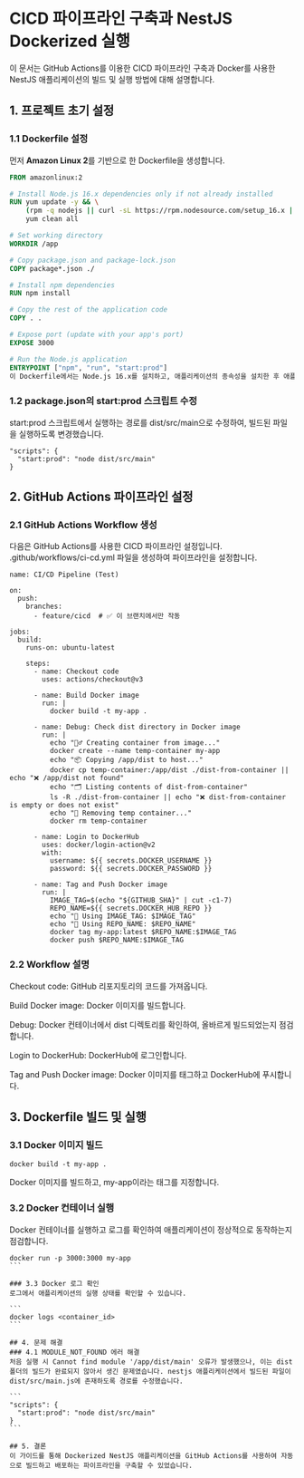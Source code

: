 # CICD 파이프라인 구축과 NestJS Dockerized 실행

이 문서는 GitHub Actions를 이용한 CICD 파이프라인 구축과 Docker를 사용한 NestJS 애플리케이션의 빌드 및 실행 방법에 대해 설명합니다.

## 1. 프로젝트 초기 설정

### 1.1 Dockerfile 설정

먼저 **Amazon Linux 2**를 기반으로 한 Dockerfile을 생성합니다. 

```dockerfile
FROM amazonlinux:2

# Install Node.js 16.x dependencies only if not already installed
RUN yum update -y && \
    (rpm -q nodejs || curl -sL https://rpm.nodesource.com/setup_16.x | bash - && yum install -y nodejs) && \
    yum clean all

# Set working directory
WORKDIR /app

# Copy package.json and package-lock.json
COPY package*.json ./

# Install npm dependencies
RUN npm install

# Copy the rest of the application code
COPY . .

# Expose port (update with your app's port)
EXPOSE 3000

# Run the Node.js application
ENTRYPOINT ["npm", "run", "start:prod"]
이 Dockerfile에서는 Node.js 16.x를 설치하고, 애플리케이션의 종속성을 설치한 후 애플리케이션을 실행합니다.
```

### 1.2 package.json의 start:prod 스크립트 수정
start:prod 스크립트에서 실행하는 경로를 dist/src/main으로 수정하여, 빌드된 파일을 실행하도록 변경했습니다.

```
"scripts": {
  "start:prod": "node dist/src/main"
}
```

## 2. GitHub Actions 파이프라인 설정
### 2.1 GitHub Actions Workflow 생성
다음은 GitHub Actions를 사용한 CICD 파이프라인 설정입니다. .github/workflows/ci-cd.yml 파일을 생성하여 파이프라인을 설정합니다.

```
name: CI/CD Pipeline (Test)

on:
  push:
    branches:
      - feature/cicd  # ✅ 이 브랜치에서만 작동

jobs:
  build:
    runs-on: ubuntu-latest

    steps:
      - name: Checkout code
        uses: actions/checkout@v3

      - name: Build Docker image
        run: |
          docker build -t my-app .

      - name: Debug: Check dist directory in Docker image
        run: |
          echo "🕵️‍♂️ Creating container from image..."
          docker create --name temp-container my-app
          echo "📦 Copying /app/dist to host..."
          docker cp temp-container:/app/dist ./dist-from-container || echo "❌ /app/dist not found"
          echo "🗂️ Listing contents of dist-from-container"
          ls -R ./dist-from-container || echo "❌ dist-from-container is empty or does not exist"
          echo "🧹 Removing temp container..."
          docker rm temp-container

      - name: Login to DockerHub
        uses: docker/login-action@v2
        with:
          username: ${{ secrets.DOCKER_USERNAME }}
          password: ${{ secrets.DOCKER_PASSWORD }}

      - name: Tag and Push Docker image
        run: |
          IMAGE_TAG=$(echo "${GITHUB_SHA}" | cut -c1-7)
          REPO_NAME=${{ secrets.DOCKER_HUB_REPO }}
          echo "🔎 Using IMAGE_TAG: $IMAGE_TAG"
          echo "🔎 Using REPO_NAME: $REPO_NAME"
          docker tag my-app:latest $REPO_NAME:$IMAGE_TAG
          docker push $REPO_NAME:$IMAGE_TAG
```
### 2.2 Workflow 설명
Checkout code: GitHub 리포지토리의 코드를 가져옵니다.

Build Docker image: Docker 이미지를 빌드합니다.

Debug: Docker 컨테이너에서 dist 디렉토리를 확인하여, 올바르게 빌드되었는지 점검합니다.

Login to DockerHub: DockerHub에 로그인합니다.

Tag and Push Docker image: Docker 이미지를 태그하고 DockerHub에 푸시합니다.

## 3. Dockerfile 빌드 및 실행
### 3.1 Docker 이미지 빌드

```
docker build -t my-app .
```
Docker 이미지를 빌드하고, my-app이라는 태그를 지정합니다.

### 3.2 Docker 컨테이너 실행
Docker 컨테이너를 실행하고 로그를 확인하여 애플리케이션이 정상적으로 동작하는지 점검합니다.
````
docker run -p 3000:3000 my-app
```

### 3.3 Docker 로그 확인
로그에서 애플리케이션의 실행 상태를 확인할 수 있습니다.

```
docker logs <container_id>
```

## 4. 문제 해결
### 4.1 MODULE_NOT_FOUND 에러 해결
처음 실행 시 Cannot find module '/app/dist/main' 오류가 발생했으나, 이는 dist 폴더의 빌드가 완료되지 않아서 생긴 문제였습니다. nestjs 애플리케이션에서 빌드된 파일이 dist/src/main.js에 존재하도록 경로를 수정했습니다.

```
"scripts": {
  "start:prod": "node dist/src/main"
}
```

## 5. 결론
이 가이드를 통해 Dockerized NestJS 애플리케이션을 GitHub Actions를 사용하여 자동으로 빌드하고 배포하는 파이프라인을 구축할 수 있었습니다.
